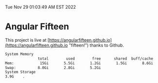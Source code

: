 Tue Nov 29 01:03:49 AM EST 2022

# Angular Fifteen


This project is live at [https://angularfifteen.github.io](https://angularfifteen.github.io "fifteen!") thanks to Github.

```bash
System Memory
               total        used        free      shared  buff/cache   available
Mem:            15Gi       5.5Gi       1.2Gi       1.5Gi       8.6Gi       8.0Gi
Swap:          8.0Gi       2.8Gi       5.2Gi
System Storage
3.9G	.
